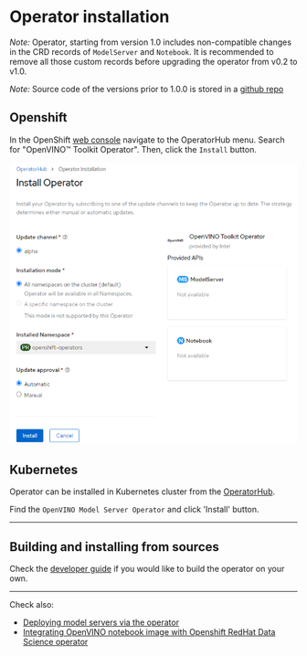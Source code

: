 # Operator installation

*Note:* Operator, starting from version 1.0 includes non-compatible changes in the CRD records of `ModelServer` and `Notebook`.
It is recommended to remove all those custom records before upgrading the operator from v0.2 to v1.0. 

*Note:* Source code of the versions prior to 1.0.0 is stored in a [github repo](https://github.com/openvinotoolkit/model_server/tree/v2022.1/extras)

## Openshift

In the OpenShift [web console](https://docs.openshift.com/container-platform/4.10/web_console/web-console.html) navigate to the OperatorHub menu. Search for "OpenVINO™ Toolkit Operator". Then, click the `Install` button.

![installation](install.png)

## Kubernetes

Operator can be installed in Kubernetes cluster from the [OperatorHub](https://operatorhub.io/operator).

Find the `OpenVINO Model Server Operator` and click 'Install' button.

***

## Building and installing from sources

Check the [developer guide](developer_guide.md) if you would like to build the operator on your own.

***

Check also:
- [Deploying model servers via the operator](./modelserver.md)
- [Integrating OpenVINO notebook image with Openshift RedHat Data Science operator](./notebook_in_rhods.md)
